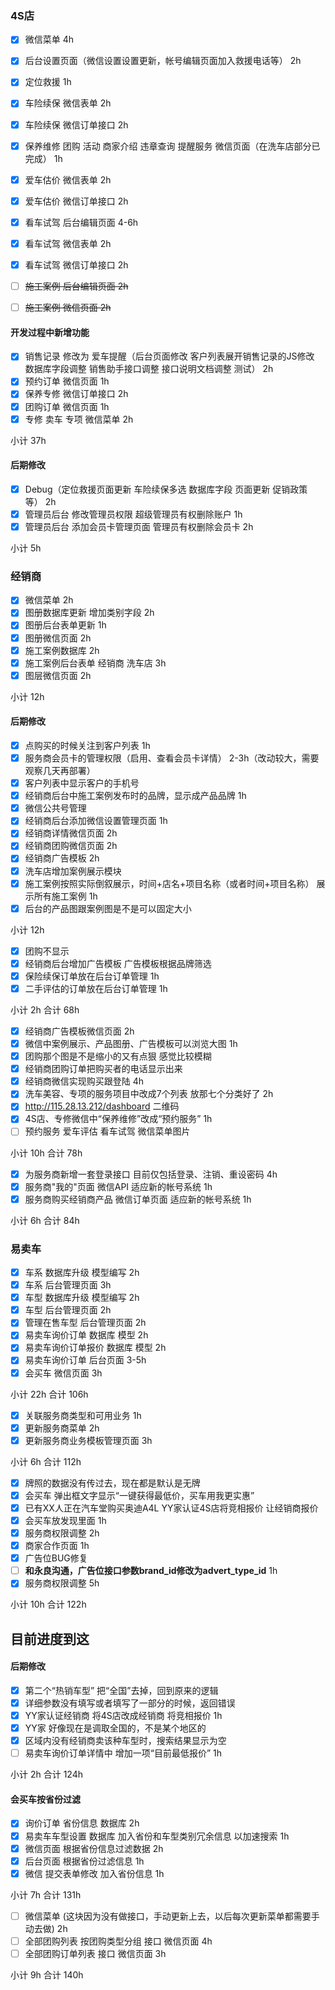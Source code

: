 ### 4S店

- [x] 微信菜单 4h
- [x] 后台设置页面（微信设置设置更新，帐号编辑页面加入救援电话等） 2h

- [x] 定位救援 1h
- [x] 车险续保 微信表单 2h
- [x] 车险续保 微信订单接口 2h
- [x] 保养维修 团购 活动 商家介绍 违章查询 提醒服务 微信页面（在洗车店部分已完成） 1h
- [x] 爱车估价 微信表单 2h
- [x] 爱车估价 微信订单接口 2h
- [x] 看车试驾 后台编辑页面 4-6h
- [x] 看车试驾 微信表单 2h
- [x] 看车试驾 微信订单接口 2h
- [ ] ~~施工案例 后台编辑页面 2h~~
- [ ] ~~施工案例 微信页面 2h~~

#### 开发过程中新增功能

- [x] 销售记录 修改为 爱车提醒（后台页面修改 客户列表展开销售记录的JS修改 数据库字段调整 销售助手接口调整 接口说明文档调整 测试） 2h
- [x] 预约订单 微信页面 1h
- [x] 保养专修 微信订单接口 2h
- [x] 团购订单 微信页面 1h
- [x] 专修 卖车 专项 微信菜单 2h

小计 37h


#### 后期修改

- [x] Debug（定位救援页面更新 车险续保多选 数据库字段 页面更新 促销政策 等） 2h
- [x] 管理员后台 修改管理员权限 超级管理员有权删除账户 1h
- [x] 管理员后台 添加会员卡管理页面 管理员有权删除会员卡 2h

小计 5h


### 经销商

- [x] 微信菜单 2h
- [x] 图册数据库更新 增加类别字段 2h
- [x] 图册后台表单更新 1h
- [x] 图册微信页面 2h
- [x] 施工案例数据库 2h
- [x] 施工案例后台表单 经销商 洗车店 3h
- [x] 图层微信页面 2h

小计 12h

#### 后期修改

- [x] 点购买的时候关注到客户列表 1h
- [x] 服务商会员卡的管理权限（启用、查看会员卡详情） 2-3h（改动较大，需要观察几天再部署）
- [x] 客户列表中显示客户的手机号
- [x] 经销商后台中施工案例发布时的品牌，显示成产品品牌 1h
- [x] 微信公共号管理
- [x] 经销商后台添加微信设置管理页面 1h
- [x] 经销商详情微信页面 2h
- [x] 经销商团购微信页面 2h
- [x] 经销商广告模板 2h
- [x] 洗车店增加案例展示模块
- [x] 施工案例按照实际倒叙展示，时间+店名+项目名称（或者时间+项目名称） 展示所有施工案例 1h
- [x] 后台的产品图跟案例图是不是可以固定大小

小计 12h

- [x] 团购不显示
- [x] 经销商后台增加广告模板 广告模板根据品牌筛选
- [x] 保险续保订单放在后台订单管理 1h
- [x] 二手评估的订单放在后台订单管理 1h

小计 2h
合计 68h

- [x] 经销商广告模板微信页面 2h
- [x] 微信中案例展示、产品图册、广告模板可以浏览大图 1h
- [x] 团购那个图是不是缩小的又有点狠 感觉比较模糊
- [x] 经销商团购订单把购买者的电话显示出来
- [x] 经销商微信实现购买跟登陆 4h 
- [x] 洗车美容、专项的服务项目中改成7个列表 放那七个分类好了 2h
- [x] http://115.28.13.212/dashboard 二维码
- [x] 4S店、专修微信中“保养维修”改成“预约服务” 1h
- [ ] 预约服务 爱车评估 看车试驾 微信菜单图片

小计 10h
合计 78h

- [x] 为服务商新增一套登录接口 目前仅包括登录、注销、重设密码 4h
- [x] 服务商"我的"页面 微信API 适应新的帐号系统 1h
- [x] 服务商购买经销商产品 微信订单页面 适应新的帐号系统 1h

小计 6h
合计 84h

### 易卖车

- [x] 车系 数据库升级 模型编写 2h
- [x] 车系 后台管理页面 3h
- [x] 车型 数据库升级 模型编写 2h
- [x] 车型 后台管理页面 2h
- [x] 管理在售车型 后台管理页面 2h
- [x] 易卖车询价订单 数据库 模型 2h
- [x] 易卖车询价订单报价 数据库 模型 2h
- [x] 易卖车询价订单 后台页面 3-5h
- [x] 会买车 微信页面 3h

小计 22h 
合计 106h

- [x] 关联服务商类型和可用业务 1h
- [x] 更新服务商菜单 2h
- [x] 更新服务商业务模板管理页面 3h

小计 6h 
合计 112h

- [x] 牌照的数据没有传过去，现在都是默认是无牌
- [x] 会买车 弹出框文字显示“一键获得最低价，买车用我更实惠”
- [x] 已有XX人正在汽车堂购买奥迪A4L YY家认证4S店将竞相报价 让经销商报价
- [x] 会买车放发现里面 1h
- [x] 服务商权限调整 2h
- [x] 商家合作页面 1h
- [x] 广告位BUG修复
- [ ] **和永良沟通，广告位接口参数brand_id修改为advert_type_id** 1h
- [x] 服务商权限调整 5h

小计 10h
合计 122h

目前进度到这
---

#### 后期修改

- [x] 第二个“热销车型” 把“全国”去掉，回到原来的逻辑
- [x] 详细参数没有填写或者填写了一部分的时候，返回错误
- [x] YY家认证经销商 将4S店改成经销商 将竞相报价 1h
- [x] YY家 好像现在是调取全国的，不是某个地区的
- [x] 区域内没有经销商卖该种车型时，搜索结果显示为空
- [ ] 易卖车询价订单详情中 增加一项“目前最低报价” 1h

小计 2h
合计 124h

#### 会买车按省份过滤

- [x] 询价订单 省份信息 数据库 2h
- [x] 易卖车车型设置 数据库 加入省份和车型类别冗余信息 以加速搜索 1h
- [x] 微信页面 根据省份信息过滤数据 2h
- [x] 后台页面 根据省份过滤信息 1h
- [x] 微信 提交表单修改 加入省份信息 1h

小计 7h
合计 131h

- [ ] 微信菜单 (这块因为没有做接口，手动更新上去，以后每次更新菜单都需要手动去做) 2h
- [ ] 全部团购列表 按团购类型分组 接口 微信页面 4h
- [ ] 全部团购订单列表 接口 微信页面 3h

小计 9h
合计 140h
